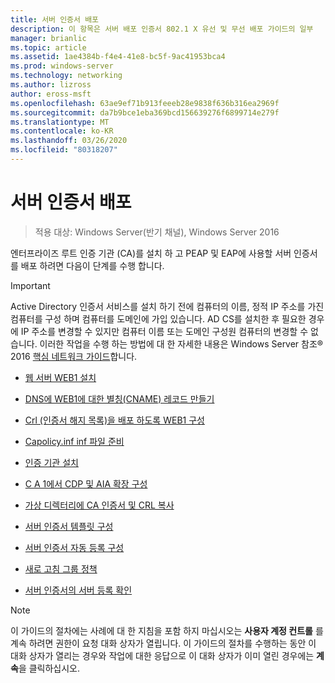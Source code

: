 ```yaml
---
title: 서버 인증서 배포
description: 이 항목은 서버 배포 인증서 802.1 X 유선 및 무선 배포 가이드의 일부
manager: brianlic
ms.topic: article
ms.assetid: 1ae4384b-f4e4-41e8-bc5f-9ac41953bca4
ms.prod: windows-server
ms.technology: networking
ms.author: lizross
author: eross-msft
ms.openlocfilehash: 63ae9ef71b913feeeb28e9838f636b316ea2969f
ms.sourcegitcommit: da7b9bce1eba369bcd156639276f6899714e279f
ms.translationtype: MT
ms.contentlocale: ko-KR
ms.lasthandoff: 03/26/2020
ms.locfileid: "80318207"
---
```

# <a name="server-certificate-deployment"></a>서버 인증서 배포

>적용 대상: Windows Server(반기 채널), Windows Server 2016

엔터프라이즈 루트 인증 기관 (CA)를 설치 하 고 PEAP 및 EAP에 사용할 서버 인증서를 배포 하려면 다음이 단계를 수행 합니다.  
  
> [!IMPORTANT]  
> Active Directory 인증서 서비스를 설치 하기 전에 컴퓨터의 이름, 정적 IP 주소를 가진 컴퓨터를 구성 하며 컴퓨터를 도메인에 가입 있습니다. AD CS를 설치한 후 필요한 경우에 IP 주소를 변경할 수 있지만 컴퓨터 이름 또는 도메인 구성원 컴퓨터의 변경할 수 없습니다. 이러한 작업을 수행 하는 방법에 대 한 자세한 내용은 Windows Server 참조&reg; 2016 [핵심 네트워크 가이드](../../Core-Network-Guide.md)합니다.  

  
-   [웹 서버 WEB1 설치](../../../core-network-guide/cncg/server-certs/Install-the-Web-Server-WEB1.md)  
  
-   [DNS에 WEB1에 대한 별칭(CNAME) 레코드 만들기](../../../core-network-guide/cncg/server-certs/Create-an-Alias-CNAME-Record-in-DNS-for-WEB1.md)  
  
-   [Crl (인증서 해지 목록)을 배포 하도록 WEB1 구성](../../../core-network-guide/cncg/server-certs/Configure-WEB1-to-Distribute-Certificate-Revocation-Lists.md)  
  
-   [Capolicy.inf inf 파일 준비](../../../core-network-guide/cncg/server-certs/Prepare-the-CAPolicy-inf-File.md)  
  
-   [인증 기관 설치](../../../core-network-guide/cncg/server-certs/Install-the-Certification-Authority.md)  
  
-   [C A 1에서 CDP 및 AIA 확장 구성](../../../core-network-guide/cncg/server-certs/Configure-the-CDP-and-AIA-Extensions-on-CA1.md)  
  
-   [가상 디렉터리에 CA 인증서 및 CRL 복사](../../../core-network-guide/cncg/server-certs/Copy-the-CA-Certificate-and-CRL-to-the-Virtual-Directory.md)  
  
-   [서버 인증서 템플릿 구성](../../../core-network-guide/cncg/server-certs/Configure-the-Server-Certificate-Template.md)  
  
-   [서버 인증서 자동 등록 구성](../../../core-network-guide/cncg/server-certs/Configure-Server-Certificate-Autoenrollment.md)  
  
-   [새로 고침 그룹 정책](../../../core-network-guide/cncg/server-certs/Refresh-Group-Policy.md)  
  
-   [서버 인증서의 서버 등록 확인](../../../core-network-guide/cncg/server-certs/Verify-Server-Enrollment-of-a-Server-Certificate.md)  
  
> [!NOTE]  
> 이 가이드의 절차에는 사례에 대 한 지침을 포함 하지 마십시오는 **사용자 계정 컨트롤** 를 계속 하려면 권한이 요청 대화 상자가 열립니다. 이 가이드의 절차를 수행하는 동안 이 대화 상자가 열리는 경우와 작업에 대한 응답으로 이 대화 상자가 이미 열린 경우에는 **계속**을 클릭하십시오.  
  


